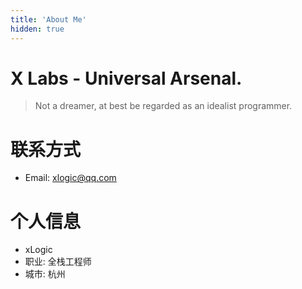 ```yaml
---
title: 'About Me'
hidden: true
---
```


# X Labs - Universal Arsenal.

> Not a dreamer, at best be regarded as an idealist programmer.

# 联系方式

- Email: xlogic@qq.com

# 个人信息

- xLogic
- 职业: 全栈工程师
- 城市: 杭州
